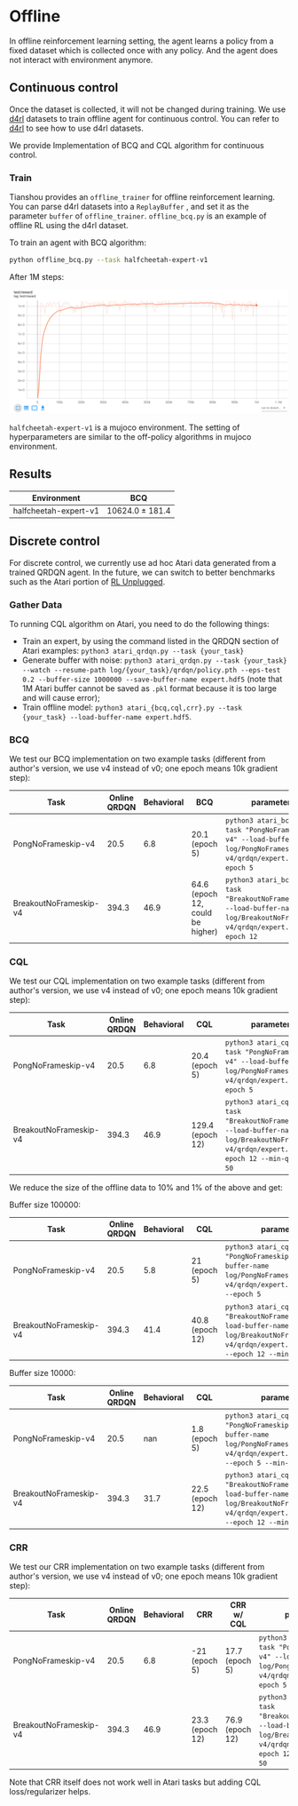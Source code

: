# Offline

In offline reinforcement learning setting, the agent learns a policy from a fixed dataset which is collected once with any policy. And the agent does not interact with environment anymore. 

## Continuous control

Once the dataset is collected, it will not be changed during training. We use [d4rl](https://github.com/rail-berkeley/d4rl) datasets to train offline agent for continuous control. You can refer to [d4rl](https://github.com/rail-berkeley/d4rl) to see how to use d4rl datasets. 

We provide Implementation of BCQ and CQL algorithm for continuous control.

### Train

Tianshou provides an `offline_trainer` for offline reinforcement learning. You can parse d4rl datasets into a `ReplayBuffer` , and set it as the parameter `buffer` of `offline_trainer`.  `offline_bcq.py` is an example of offline RL using the d4rl dataset.

To train an agent with BCQ algorithm:

```bash
python offline_bcq.py --task halfcheetah-expert-v1
```

After 1M steps:

![halfcheetah-expert-v1_reward](results/bcq/halfcheetah-expert-v1_reward.png)

`halfcheetah-expert-v1` is a mujoco environment. The setting of hyperparameters are similar to the off-policy algorithms in mujoco environment.

## Results

| Environment           | BCQ             |
| --------------------- | --------------- |
| halfcheetah-expert-v1 | 10624.0 ± 181.4 |

## Discrete control

For discrete control, we currently use ad hoc Atari data generated from a trained QRDQN agent. In the future, we can switch to better benchmarks such as the Atari portion of [RL Unplugged](https://github.com/deepmind/deepmind-research/tree/master/rl_unplugged).

### Gather Data

To running CQL algorithm on Atari, you need to do the following things:

- Train an expert, by using the command listed in the QRDQN section of Atari examples: `python3 atari_qrdqn.py --task {your_task}`
- Generate buffer with noise: `python3 atari_qrdqn.py --task {your_task} --watch --resume-path log/{your_task}/qrdqn/policy.pth --eps-test 0.2 --buffer-size 1000000 --save-buffer-name expert.hdf5` (note that 1M Atari buffer cannot be saved as `.pkl` format because it is too large and will cause error);
- Train offline model: `python3 atari_{bcq,cql,crr}.py --task {your_task} --load-buffer-name expert.hdf5`.

### BCQ

We test our BCQ implementation on two example tasks (different from author's version, we use v4 instead of v0; one epoch means 10k gradient step):

| Task                   | Online QRDQN | Behavioral | BCQ                               | parameters                                                   |
| ---------------------- | ---------- | ---------- | --------------------------------- |  ------------------------------------------------------------ |
| PongNoFrameskip-v4     | 20.5       | 6.8        | 20.1 (epoch 5)                    | `python3 atari_bcq.py --task "PongNoFrameskip-v4" --load-buffer-name log/PongNoFrameskip-v4/qrdqn/expert.hdf5 --epoch 5` |
| BreakoutNoFrameskip-v4 | 394.3      | 46.9       | 64.6 (epoch 12, could be higher)  | `python3 atari_bcq.py --task "BreakoutNoFrameskip-v4" --load-buffer-name log/BreakoutNoFrameskip-v4/qrdqn/expert.hdf5 --epoch 12` |

### CQL

We test our CQL implementation on two example tasks (different from author's version, we use v4 instead of v0; one epoch means 10k gradient step):

| Task                   | Online QRDQN | Behavioral | CQL                               | parameters                                                   |
| ---------------------- | ---------- | ---------- | --------------------------------- | ------------------------------------------------------------ |
| PongNoFrameskip-v4     | 20.5         | 6.8        | 20.4 (epoch 5)                      | `python3 atari_cql.py --task "PongNoFrameskip-v4" --load-buffer-name log/PongNoFrameskip-v4/qrdqn/expert.hdf5 --epoch 5` |
| BreakoutNoFrameskip-v4 | 394.3        | 46.9       | 129.4 (epoch 12) | `python3 atari_cql.py --task "BreakoutNoFrameskip-v4" --load-buffer-name log/BreakoutNoFrameskip-v4/qrdqn/expert.hdf5 --epoch 12 --min-q-weight 50` |

We reduce the size of the offline data to 10% and 1% of the above and get:

Buffer size 100000:

| Task                   | Online QRDQN | Behavioral | CQL                               | parameters                                                   |
| ---------------------- | ---------- | ---------- | --------------------------------- | ------------------------------------------------------------ |
| PongNoFrameskip-v4     | 20.5         | 5.8        | 21 (epoch 5)                      | `python3 atari_cql.py --task "PongNoFrameskip-v4" --load-buffer-name log/PongNoFrameskip-v4/qrdqn/expert.size_1e5.hdf5 --epoch 5` |
| BreakoutNoFrameskip-v4 | 394.3        | 41.4       | 40.8 (epoch 12) | `python3 atari_cql.py --task "BreakoutNoFrameskip-v4" --load-buffer-name log/BreakoutNoFrameskip-v4/qrdqn/expert.size_1e5.hdf5 --epoch 12 --min-q-weight 20` |

Buffer size 10000:

| Task                   | Online QRDQN | Behavioral | CQL                               | parameters                                                   |
| ---------------------- | ---------- | ---------- | --------------------------------- | ------------------------------------------------------------ |
| PongNoFrameskip-v4     | 20.5         | nan        | 1.8 (epoch 5)                      | `python3 atari_cql.py --task "PongNoFrameskip-v4" --load-buffer-name log/PongNoFrameskip-v4/qrdqn/expert.size_1e4.hdf5 --epoch 5 --min-q-weight 1` |
| BreakoutNoFrameskip-v4 | 394.3        | 31.7       | 22.5 (epoch 12) | `python3 atari_cql.py --task "BreakoutNoFrameskip-v4" --load-buffer-name log/BreakoutNoFrameskip-v4/qrdqn/expert.size_1e4.hdf5 --epoch 12 --min-q-weight 10` |

### CRR

We test our CRR implementation on two example tasks (different from author's version, we use v4 instead of v0; one epoch means 10k gradient step):

| Task                   | Online QRDQN | Behavioral | CRR            | CRR w/ CQL        | parameters                                                   |
| ---------------------- | ---------- | ---------- | ---------------- | ----------------- | ------------------------------------------------------------ |
| PongNoFrameskip-v4     | 20.5         | 6.8        | -21 (epoch 5)   |  17.7 (epoch 5)  | `python3 atari_crr.py --task "PongNoFrameskip-v4" --load-buffer-name log/PongNoFrameskip-v4/qrdqn/expert.hdf5 --epoch 5` |
| BreakoutNoFrameskip-v4 | 394.3        | 46.9       | 23.3 (epoch 12) | 76.9 (epoch 12) | `python3 atari_crr.py --task "BreakoutNoFrameskip-v4" --load-buffer-name log/BreakoutNoFrameskip-v4/qrdqn/expert.hdf5 --epoch 12 --min-q-weight 50` |

Note that CRR itself does not work well in Atari tasks but adding CQL loss/regularizer helps.
